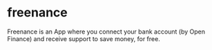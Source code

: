 # freenance
Freenance is an App where you connect your bank account (by Open Finance) and receive support to save money, for free.
